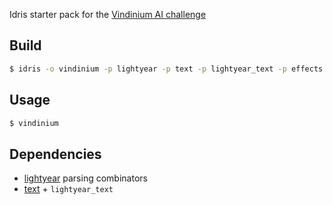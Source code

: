 Idris starter pack for the [Vindinium AI challenge](http://vindinium.org)

## Build
```sh
$ idris -o vindinium -p lightyear -p text -p lightyear_text -p effects src/Main.idr
```

## Usage

```bash
$ vindinium
```

## Dependencies
* [lightyear](https://github.com/ziman/lightyear) parsing combinators
* [text](https://github.com/ziman/text) + `lightyear_text`
